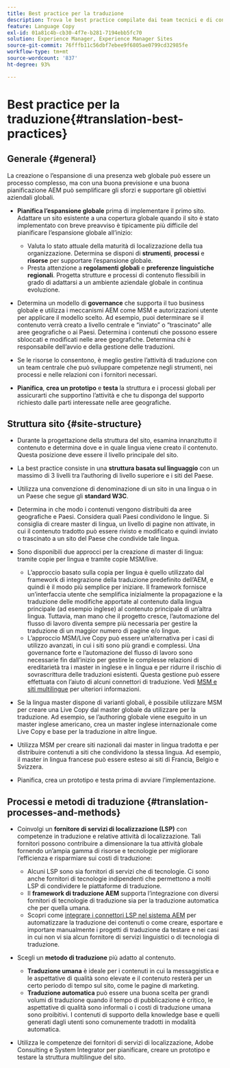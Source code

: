 ```yaml
---
title: Best practice per la traduzione
description: Trova le best practice compilate dai team tecnici e di consulenza Adobi per aiutarti a iniziare a lavorare su progetti di traduzione.
feature: Language Copy
exl-id: 01a81c4b-cb30-4f7e-b281-7194ebb5fc70
solution: Experience Manager, Experience Manager Sites
source-git-commit: 76fffb11c56dbf7ebee9f6805ae0799cd32985fe
workflow-type: tm+mt
source-wordcount: '837'
ht-degree: 93%

---
```


# Best practice per la traduzione{#translation-best-practices}

## Generale {#general}

La creazione o l’espansione di una presenza web globale può essere un processo complesso, ma con una buona previsione e una buona pianificazione AEM può semplificare gli sforzi e supportare gli obiettivi aziendali globali.

* **Pianifica l’espansione globale** prima di implementare il primo sito. Adattare un sito esistente a una copertura globale quando il sito è stato implementato con breve preavviso è tipicamente più difficile del pianificare l’espansione globale all’inizio:

   * Valuta lo stato attuale della maturità di localizzazione della tua organizzazione. Determina se disponi di **strumenti**, **processi** e **risorse** per supportare l’espansione globale.
   * Presta attenzione a **regolamenti globali** e **preferenze linguistiche regionali**. Progetta strutture e processi di contenuto flessibili in grado di adattarsi a un ambiente aziendale globale in continua evoluzione.

* Determina un modello di **governance** che supporta il tuo business globale e utilizza i meccanismi AEM come MSM e autorizzazioni utente per applicare il modello scelto. Ad esempio, puoi determinare se il contenuto verrà creato a livello centrale e “inviato” o “trascinato” alle aree geografiche o ai Paesi. Determina i contenuti che possono essere sbloccati e modificati nelle aree geografiche. Determina chi è responsabile dell’avvio e della gestione delle traduzioni.
* Se le risorse lo consentono, è meglio gestire l’attività di traduzione con un team centrale che può sviluppare competenze negli strumenti, nei processi e nelle relazioni con i fornitori necessari.
* **Pianifica**, **crea un prototipo** e **testa** la struttura e i processi globali per assicurarti che supportino l’attività e che tu disponga del supporto richiesto dalle parti interessate nelle aree geografiche.

## Struttura sito  {#site-structure}

* Durante la progettazione della struttura del sito, esamina innanzitutto il contenuto e determina dove e in quale lingua viene creato il contenuto. Questa posizione deve essere il livello principale del sito.
* La best practice consiste in una **struttura basata sul linguaggio** con un massimo di 3 livelli tra l’authoring di livello superiore e i siti del Paese.
* Utilizza una convenzione di denominazione di un sito in una lingua o in un Paese che segue gli **standard W3C**.
* Determina in che modo i contenuti vengono distribuiti da aree geografiche e Paesi. Considera quali Paesi condividono le lingue. Si consiglia di creare master di lingua, un livello di pagine non attivate, in cui il contenuto tradotto può essere rivisto e modificato e quindi inviato o trascinato a un sito del Paese che condivide tale lingua.
* Sono disponibili due approcci per la creazione di master di lingua: tramite copie per lingua e tramite copie MSM/live.

   * L’approccio basato sulla copia per lingua è quello utilizzato dal framework di integrazione della traduzione predefinito dell’AEM, e quindi è il modo più semplice per iniziare. Il framework fornisce un’interfaccia utente che semplifica inizialmente la propagazione e la traduzione delle modifiche apportate al contenuto dalla lingua principale (ad esempio inglese) al contenuto principale di un’altra lingua. Tuttavia, man mano che il progetto cresce, l’automazione del flusso di lavoro diventa sempre più necessaria per gestire la traduzione di un maggior numero di pagine e/o lingue.
   * L’approccio MSM/Live Copy può essere un’alternativa per i casi di utilizzo avanzati, in cui i siti sono più grandi e complessi. Una governance forte e l’automazione del flusso di lavoro sono necessarie fin dall’inizio per gestire le complesse relazioni di ereditarietà tra i master in inglese e in lingua e per ridurre il rischio di sovrascrittura delle traduzioni esistenti. Questa gestione può essere effettuata con l’aiuto di alcuni connettori di traduzione. Vedi [MSM e siti multilingue](/help/sites-administering/msm-best-practices.md#msm-and-multilingual-websites) per ulteriori informazioni.

* Se la lingua master dispone di varianti globali, è possibile utilizzare MSM per creare una Live Copy dal master globale da utilizzare per la traduzione. Ad esempio, se l’authoring globale viene eseguito in un master inglese americano, crea un master inglese internazionale come Live Copy e base per la traduzione in altre lingue.
* Utilizza MSM per creare siti nazionali dai master in lingua tradotta e per distribuire contenuti a siti che condividono la stessa lingua. Ad esempio, il master in lingua francese può essere esteso ai siti di Francia, Belgio e Svizzera.
* Pianifica, crea un prototipo e testa prima di avviare l’implementazione.

## Processi e metodi di traduzione {#translation-processes-and-methods}

* Coinvolgi un **fornitore di servizi di localizzazione (LSP)** con competenze in traduzione e relative attività di localizzazione. Tali fornitori possono contribuire a dimensionare la tua attività globale fornendo un’ampia gamma di risorse e tecnologie per migliorare l’efficienza e risparmiare sui costi di traduzione:

   * Alcuni LSP sono sia fornitori di servizi che di tecnologie. Ci sono anche fornitori di tecnologie indipendenti che permettono a molti LSP di condividere le piattaforme di traduzione.
   * Il **framework di traduzione AEM** supporta l’integrazione con diversi fornitori di tecnologie di traduzione sia per la traduzione automatica che per quella umana.
   * Scopri come [integrare i connettori LSP nel sistema AEM](/help/sites-administering/translation.md) per automatizzare la traduzione dei contenuti o come creare, esportare e importare manualmente i progetti di traduzione da testare e nei casi in cui non vi sia alcun fornitore di servizi linguistici o di tecnologia di traduzione.

* Scegli un **metodo di traduzione** più adatto al contenuto.

   * **Traduzione umana** è ideale per i contenuti in cui la messaggistica e le aspettative di qualità sono elevate e il contenuto resterà per un certo periodo di tempo sul sito, come le pagine di marketing.
   * **Traduzione automatica** può essere una buona scelta per grandi volumi di traduzione quando il tempo di pubblicazione è critico, le aspettative di qualità sono informali o i costi di traduzione umana sono proibitivi. I contenuti di supporto della knowledge base e quelli generati dagli utenti sono comunemente tradotti in modalità automatica.

* Utilizza le competenze dei fornitori di servizi di localizzazione, Adobe Consulting e System Integrator per pianificare, creare un prototipo e testare la struttura multilingue del sito.
